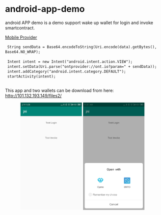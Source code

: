 # android-app-demo
android APP demo is a demo support wake up wallet for login and invoke smartcontract.

[Mobile Provider](http://dev-docs.ont.io/#/docs-cn/cyano/02-mobile-provider)
```
 String sendData = Base64.encodeToString(Uri.encode(data).getBytes(), Base64.NO_WRAP);

 Intent intent = new Intent("android.intent.action.VIEW");
 intent.setData(Uri.parse("ontprovider://ont.io?param=" + sendData));
 intent.addCategory("android.intent.category.DEFAULT");
 startActivity(intent);
        
```

This app and two wallets can be download from here: http://101.132.193.149/files2/ 



<div align="center">
  <img src="https://raw.githubusercontent.com/ontio-cyano/android-app-demo/master/demo.png" height="350" width="200">
  <img src="https://raw.githubusercontent.com/ontio-cyano/android-app-demo/master/wakeup.png" height="350" width="200">
</div>
